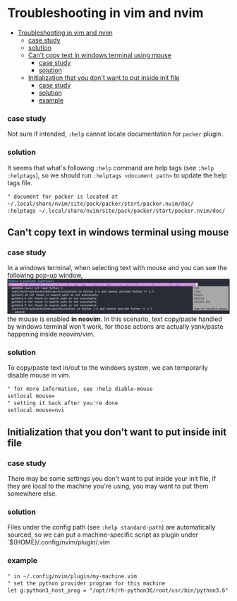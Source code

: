 # Troubleshooting in vim and nvim

<!--toc:start-->
- [Troubleshooting in vim and nvim](#troubleshooting-in-vim-and-nvim)
    - [case study](#case-study)
    - [solution](#solution)
  - [Can't copy text in windows terminal using mouse](#cant-copy-text-in-windows-terminal-using-mouse)
    - [case study](#case-study)
    - [solution](#solution)
  - [Initialization that you don't want to put inside init file](#initialization-that-you-dont-want-to-put-inside-init-file)
    - [case study](#case-study)
    - [solution](#solution)
    - [example](#example)
<!--toc:end-->

### case study
Not sure if intended, `:help` cannot locate documentation for `packer` plugin.

### solution
It seems that what's following `:help` command are help tags (see `:help :helptags`), so we should run `:helptags <document path>` to update the help tags file.
```vim
" document for packer is located at ~/.local/share/nvim/site/pack/packer/start/packer.nvim/doc/
:helptags ~/.local/share/nvim/site/pack/packer/start/packer.nvim/doc/
```

## Can't copy text in windows terminal using mouse
### case study
In a windows terminal, when selecting text with mouse and you can see the following pop-up window,
![](./images/mouse-enabled-text-selection.png)
the mouse is enabled **in neovim**. In this scenario, text copy/paste handled by windows terminal won't work, for those actions are actually yank/paste happening inside neovim/vim.

### solution
To copy/paste text in/out to the windows system, we can temporarily disable mouse in vim.
```vim
" for more information, see :help diable-mouse 
setlocal mouse=
" setting it back after you're done
setlocal mouse=nvi
```

## Initialization that you don't want to put inside init file
### case study
There may be some settings you don't want to put inside your init file, if they are local to the machine you're using, you may want to put them somewhere else.

### solution
Files under the config path (see `:help standard-path`) are automatically sourced, so we can put a machine-specific script as plugin under `${HOME}/.config/nvim/plugin/<machine-specific>.vim

### example
```vim
" in ~/.config/nvim/plugin/my-machine.vim
" set the python provider program for this machine
let g:python3_host_prog = "/opt/rh/rh-python36/root/usr/bin/python3.6"
```
